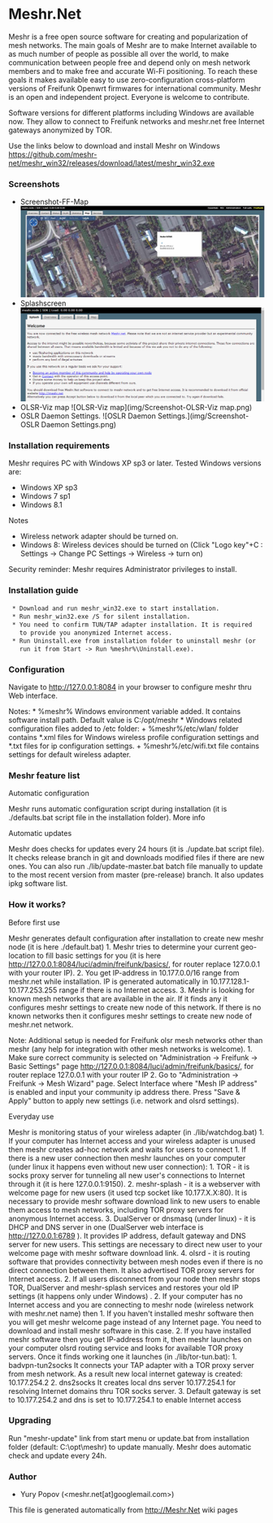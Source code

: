 # Meshr.Net

   Meshr is a free open source software for creating and popularization
   of mesh networks. The main goals of Meshr are to make Internet
   available to as much number of people as possible all over the world,
   to make communication between people free and depend only on mesh
   network members and to make free and accurate Wi-Fi positioning. To
   reach these goals it makes available easy to use zero-configuration
   cross-platform versions of Freifunk Openwrt firmwares for
   international community. Meshr is an open and independent project.
   Everyone is welcome to contribute.
   
   Software versions for different platforms including Windows are
   available now. They allow to connect to Freifunk networks and
   meshr.net free Internet gateways anonymized by TOR.

   Use the links below to download and install Meshr on Windows
   https://github.com/meshr-net/meshr_win32/releases/download/latest/meshr_win32.exe
   
### Screenshots

* Screenshot-FF-Map
![Screenshot-FF-Map](img/Screenshot-FF-Map.jpg)
* Splashscreen
![Splashscreen](img/Screenshot-Splashscreen.png)
* OLSR-Viz map
![OLSR-Viz map](img/Screenshot-OLSR-Viz map.png)
* OSLR Daemon Settings.
![OSLR Daemon Settings.](img/Screenshot-OSLR Daemon Settings.png)

### Installation requirements
 
Meshr requires PC with Windows XP sp3 or later. Tested Windows
versions are:

* Windows XP sp3
* Windows 7 sp1
* Windows 8.1
 
Notes

* Wireless network adapter should be turned on.
* Windows 8: Wireless devices should be turned on (Click "Logo
 key"+C : Settings -> Change PC Settings -> Wireless -> turn on)
 
Security reminder: Meshr requires Administrator privileges to install.
   

### Installation guide

     * Download and run meshr_win32.exe to start installation.
     * Run meshr_win32.exe /S for silent installation.
     * You need to confirm TUN/TAP adapter installation. It is required
       to provide you anonymized Internet access.
     * Run Uninstall.exe from installation folder to uninstall meshr (or
       run it from Start -> Run %meshr%\Uninstall.exe).
       

### Configuration

   Navigate to http://127.0.0.1:8084 in your browser to configure meshr
   thru Web interface.
   
   Notes:
     *  %meshr% Windows environment variable added. It contains software
       install path. Default value is C:/opt/meshr
     * Windows related configuration files added to /etc folder:
          + %meshr%/etc/wlan/ folder contains *.xml files for Windows
            wireless profile configuration settings and *.txt files for
            ip configuration settings.
          + %meshr%/etc/wifi.txt file contains settings for default
            wireless adapter.
       

### Meshr feature list

  Automatic configuration
  
   Meshr runs automatic configuration script during installation (it is
   ./defaults.bat script file in the installation folder). More info
   
  Automatic updates
  
   Meshr does checks for updates every 24 hours (it is ./update.bat
   script file). It checks release branch in git and downloads modified
   files if there are new ones. You can also run ./lib/update-master.bat
   batch file manually to update to the most recent version from master
   (pre-release) branch. It also updates ipkg software list.

### How it works?
       
Before first use

   Meshr generates default configuration after installation to create new
   meshr node (it is here ./default.bat)
    1. Meshr tries to determine your current geo-location to fill basic
       settings for you (it is here
       http://127.0.0.1:8084/luci/admin/freifunk/basics/, for router
       replace 127.0.0.1 with your router IP).
    2. You get IP-address in 10.177.0.0/16 range from meshr.net while
       installation. IP is generated automatically in
       10.177.128.1-10.177.253.255 range if there is no Internet access.
    3. Meshr is looking for known mesh networks that are available in the
       air. If it finds any it configures meshr settings to create new
       node of this network. If there is no known networks then it
       configures meshr settings to create new node of meshr.net network.
       
   Note: Additional setup is needed for Freifunk olsr mesh networks other
   than meshr (any help for integration with other mesh networks is
   welcome).
    1. Make sure correct community is selected on "Administration ->
       Freifunk -> Basic Settings" page
       http://127.0.0.1:8084/luci/admin/freifunk/basics/, for router
       replace 127.0.0.1 with your router IP
    2. Go to "Administration -> Freifunk -> Mesh Wizard" page. Select
       Interface where "Mesh IP address" is enabled and input your
       community ip address there. Press "Save & Apply" button to apply
       new settings (i.e. network and olsrd settings).
       
Everyday use

   Meshr is monitoring status of your wireless adapter (in
   ./lib/watchdog.bat)
    1. If your computer has Internet access and your wireless adapter is
       unused then meshr creates ad-hoc network and waits for users to
       connect
         1. If there is a new user connection then meshr launches on your
            computer (under linux it happens even without new user
            connection):
              1. TOR - it is socks proxy server for tunneling all new
                 user's connections to Internet through it (it is here
                 127.0.0.1:9150).
              2. meshr-splash - it is a webserver with welcome page for
                 new users (it used tcp socket like 10.177.X.X:80). It is
                 necessary to provide meshr software download link to new
                 users to enable them access to mesh networks, including
                 TOR proxy servers for anonymous Internet access.
              3. DualServer or dnsmasq (under linux) - it is DHCP and DNS
                 server in one (DualServer web interface is
                 http://127.0.0.1:6789 ). It provides IP address, default
                 gateway and DNS server for new users. This settings are
                 necessary to direct new user to your welcome page with
                 meshr software download link.
              4. olsrd - it is routing software that provides
                 connectivity between mesh nodes even if there is no
                 direct connection between them. It also advertised TOR
                 proxy servers for Internet access.
         2. If all users disconnect from your node then meshr stops TOR,
            DualServer and meshr-splash services and restores your old IP
            settings (it happens only under Windows) .
    2. If your computer has no Internet access and you are connecting to
       meshr node (wireless network with meshr.net name) then
         1. If you haven't installed meshr software then you will get
            meshr welcome page instead of any Internet page. You need to
            download and install meshr software in this case.
         2. If you have installed meshr software then you get IP-address
            from it, then meshr launches on your computer olsrd routing
            service and looks for available TOR proxy servers. Once it
            finds working one it launches (in ./lib/tor-tun.bat):
              1. badvpn-tun2socks It connects your TAP adapter with a TOR
                 proxy server from mesh network. As a result new local
                 internet gateway is created: 10.177.254.2
              2. dns2socks It creates local dns server 10.177.254.1 for
                 resolving Internet domains thru TOR socks server.
              3. Default gateway is set to 10.177.254.2 and dns is set to
                 10.177.254.1 to enable Internet access
       

### Upgrading

   Run "meshr-update" link from start menu or update.bat from
   installation folder (default: C:\opt\meshr) to update manually. Meshr
   does automatic check and update every 24h.

### Author ###

* Yury Popov (<meshr.net[at]googlemail.com>)

This file is generated automatically from http://Meshr.Net wiki pages